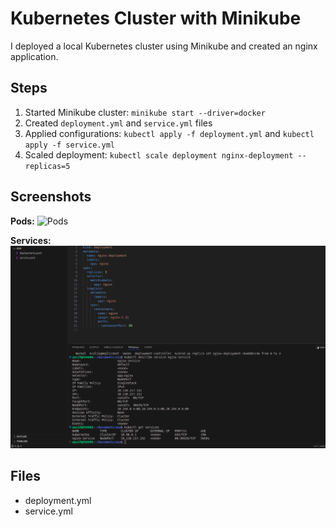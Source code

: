 # Kubernetes Cluster with Minikube

I deployed a local Kubernetes cluster using Minikube and created an nginx application.

## Steps
1. Started Minikube cluster: `minikube start --driver=docker`
2. Created `deployment.yml` and `service.yml` files
3. Applied configurations: `kubectl apply -f deployment.yml` and `kubectl apply -f service.yml`
4. Scaled deployment: `kubectl scale deployment nginx-deployment --replicas=5`

## Screenshots

**Pods:**
![Pods](images/pod.png)

**Services:**
![Services](images/service.png)

## Files
- deployment.yml
- service.yml
